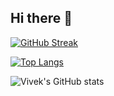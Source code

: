 ## Hi there 👋
[![GitHub Streak](https://streak-stats.demolab.com/?user=vewake&theme=dracula)](https://git.io/streak-stats)

[![Top Langs](https://github-readme-stats.vercel.app/api/top-langs/?username=vewake&layout=compact&theme=dracula)](https://github.com/anuraghazra/github-readme-stats)

![Vivek's GitHub stats](https://github-readme-stats.vercel.app/api?username=vewake&theme=dracula&show_icons=true&include_all_commits=true)





<!--
**vewake/vewake** is a ✨ _special_ ✨ repository because its `README.md` (this file) appears on your GitHub profile.

Here are some ideas to get you started:

- 🔭 I’m currently working on ...
- 🌱 I’m currently learning ...
- 👯 I’m looking to collaborate on ...
- 🤔 I’m looking for help with ...
- 💬 Ask me about ...
- 📫 How to reach me: ...
- 😄 Pronouns: ...
- ⚡ Fun fact: ...
-->
